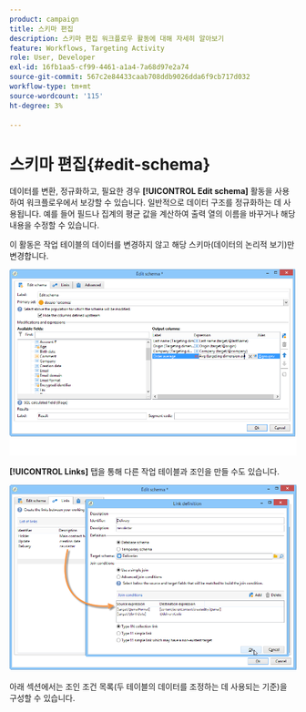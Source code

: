 ```yaml
---
product: campaign
title: 스키마 편집
description: 스키마 편집 워크플로우 활동에 대해 자세히 알아보기
feature: Workflows, Targeting Activity
role: User, Developer
exl-id: 16fb1aa5-cf99-4461-a1a4-7a68d97e2a74
source-git-commit: 567c2e84433caab708ddb9026dda6f9cb717d032
workflow-type: tm+mt
source-wordcount: '115'
ht-degree: 3%

---
```


# 스키마 편집{#edit-schema}



데이터를 변환, 정규화하고, 필요한 경우 **[!UICONTROL Edit schema]** 활동을 사용하여 워크플로우에서 보강할 수 있습니다. 일반적으로 데이터 구조를 정규화하는 데 사용됩니다. 예를 들어 필드나 집계의 평균 값을 계산하여 출력 열의 이름을 바꾸거나 해당 내용을 수정할 수 있습니다.

이 활동은 작업 테이블의 데이터를 변경하지 않고 해당 스키마(데이터의 논리적 보기)만 변경합니다.

![](assets/wf_manipulation_box.png)

**[!UICONTROL Links]** 탭을 통해 다른 작업 테이블과 조인을 만들 수도 있습니다.

![](assets/wf_manipulation_box_link_tab.png)

아래 섹션에서는 조인 조건 목록(두 테이블의 데이터를 조정하는 데 사용되는 기준)을 구성할 수 있습니다.
